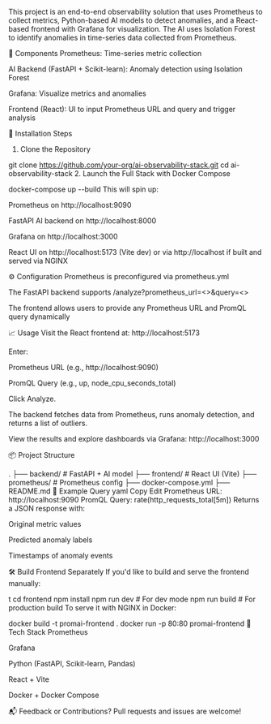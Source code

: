 This project is an end-to-end observability solution that uses Prometheus to collect metrics, Python-based AI models to detect anomalies, and a React-based frontend with Grafana for visualization. The AI uses Isolation Forest to identify anomalies in time-series data collected from Prometheus.

🧱 Components
Prometheus: Time-series metric collection

AI Backend (FastAPI + Scikit-learn): Anomaly detection using Isolation Forest

Grafana: Visualize metrics and anomalies

Frontend (React): UI to input Prometheus URL and query and trigger analysis

🚀 Installation Steps
1. Clone the Repository


git clone https://github.com/your-org/ai-observability-stack.git
cd ai-observability-stack
2. Launch the Full Stack with Docker Compose


docker-compose up --build
This will spin up:

Prometheus on http://localhost:9090

FastAPI AI backend on http://localhost:8000

Grafana on http://localhost:3000

React UI on http://localhost:5173 (Vite dev) or via http://localhost if built and served via NGINX

⚙️ Configuration
Prometheus is preconfigured via prometheus.yml

The FastAPI backend supports /analyze?prometheus_url=<>&query=<>

The frontend allows users to provide any Prometheus URL and PromQL query dynamically

📈 Usage
Visit the React frontend at:
http://localhost:5173

Enter:

Prometheus URL (e.g., http://localhost:9090)

PromQL Query (e.g., up, node_cpu_seconds_total)

Click Analyze.

The backend fetches data from Prometheus, runs anomaly detection, and returns a list of outliers.

View the results and explore dashboards via Grafana:
http://localhost:3000

📦 Project Structure


.
├── backend/                 # FastAPI + AI model
├── frontend/                # React UI (Vite)
├── prometheus/              # Prometheus config
├── docker-compose.yml
├── README.md
🧪 Example Query
yaml
Copy
Edit
Prometheus URL: http://localhost:9090
PromQL Query: rate(http_requests_total[5m])
Returns a JSON response with:

Original metric values

Predicted anomaly labels

Timestamps of anomaly events

🛠️ Build Frontend Separately
If you'd like to build and serve the frontend manually:


t
cd frontend
npm install
npm run dev     # For dev mode
npm run build   # For production build
To serve it with NGINX in Docker:


docker build -t promai-frontend .
docker run -p 80:80 promai-frontend
🧠 Tech Stack
Prometheus

Grafana

Python (FastAPI, Scikit-learn, Pandas)

React + Vite

Docker + Docker Compose

📬 Feedback or Contributions?
Pull requests and issues are welcome!
